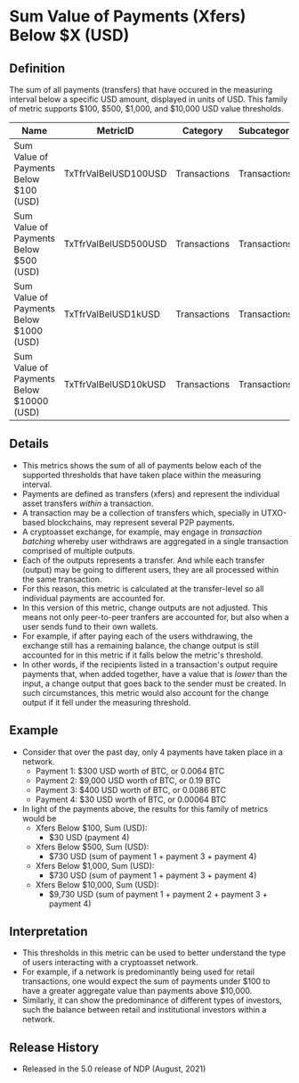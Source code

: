 # Sum Value of Payments (Xfers) Below $X (USD)

## Definition

The sum of all payments (transfers) that have occured in the measuring interval below a specific USD amount, displayed in units of USD. This family of metric supports $100, $500, $1,000, and $10,000 USD value thresholds.

| Name                                     | MetricID             | Category     | Subcategory  | Type | Unit | Interval |
| ---------------------------------------- | -------------------- | ------------ | ------------ | ---- | ---- | -------- |
| Sum Value of Payments Below $100 (USD)   | TxTfrValBelUSD100USD | Transactions | Transactions | Sum  | USD  | 1d       |
| Sum Value of Payments Below $500 (USD)   | TxTfrValBelUSD500USD | Transactions | Transactions | Sum  | USD  | 1d       |
| Sum Value of Payments Below $1000 (USD)  | TxTfrValBelUSD1kUSD  | Transactions | Transactions | Sum  | USD  | 1d       |
| Sum Value of Payments Below $10000 (USD) | TxTfrValBelUSD10kUSD | Transactions | Transactions | Sum  | USD  | 1d       |

## Details

* This metrics shows the sum of all of payments below each of the supported thresholds that have taken place within the measuring interval.
* Payments are defined as transfers (xfers) and represent the individual asset transfers _within_ a transaction.
* A transaction may be a collection of transfers which, specially in UTXO-based blockchains, may represent several P2P payments.&#x20;
* A cryptoasset exchange, for example, may engage in _transaction batching_ whereby user withdraws are aggregated in a single transaction comprised of multiple outputs.&#x20;
* Each of the outputs represents a transfer. And while each transfer (output) may be going to different users, they are all processed within the same transaction.
* For this reason, this metric is calculated at the transfer-level so all individual payments are accounted for.
* In this version of this metric, change outputs are not adjusted. This means not only peer-to-peer tranfers are accounted for, but also when a user sends fund to their own wallets.
* For example, if after paying each of the users withdrawing, the exchange still has a remaining balance, the change output is still accounted for in this metric if it falls below the metric's threshold.
* In other words, if the recipients listed in a transaction's output require payments that, when added together, have a value that is _lower_ than the input, a change output that goes back to the sender must be created. In such circumstances, this metric would also account for the change output if it fell under the measuring threshold.

## Example

* Consider that over the past day, only 4 payments have taken place in a network.
  * Payment 1: $300 USD worth of BTC, or 0.0064 BTC
  * Payment 2: $9,000 USD worth of BTC, or 0.19 BTC
  * Payment 3: $400 USD worth of BTC, or 0.0086 BTC
  * Payment 4: $30 USD worth of BTC, or 0.00064 BTC
* In light of the payments above, the results for this family of metrics would be&#x20;
  * Xfers Below $100, Sum (USD):&#x20;
    * $30 USD (payment 4)
  * Xfers Below $500, Sum (USD):
    * $730 USD (sum of payment 1 + payment 3 + payment 4)
  * Xfers Below $1,000, Sum (USD):
    * $730 USD (sum of payment 1 + payment 3 + payment 4)
  * Xfers Below $10,000, Sum (USD):
    * $9,730 USD (sum of payment 1 + payment 2 + payment 3 + payment 4)

## Interpretation

* This thresholds in this metric can be used to better understand the type of users interacting with a cryptoasset network.
* For example, if a network is predominantly being used for retail transactions, one would expect the sum of payments under $100 to have a greater aggregate value than payments above $10,000.
* Similarly, it can show the predominance of different types of investors, such the balance between retail and institutional investors within a network.&#x20;

## Release History

* Released in the 5.0 release of NDP (August, 2021)

